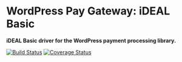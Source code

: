 # WordPress Pay Gateway: iDEAL Basic

**iDEAL Basic driver for the WordPress payment processing library.**

[![Build Status](https://travis-ci.org/wp-pay-gateways/ideal-basic.svg?branch=develop)](https://travis-ci.org/wp-pay-gateways/ideal-basic)
[![Coverage Status](https://coveralls.io/repos/wp-pay-gateways/ideal-basic/badge.png?branch=develop)](https://coveralls.io/r/wp-pay-gateways/ideal-basic?branch=develop)